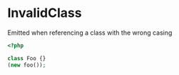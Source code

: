 # InvalidClass

Emitted when referencing a class with the wrong casing

```php
<?php

class Foo {}
(new foo());
```
